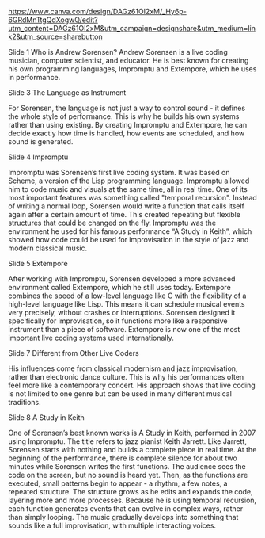 https://www.canva.com/design/DAGz61OI2xM/_Hy6p-6GRdMnTtgQdXogwQ/edit?utm_content=DAGz61OI2xM&utm_campaign=designshare&utm_medium=link2&utm_source=sharebutton


Slide 1  Who is Andrew Sorensen?
Andrew Sorensen is a live coding musician, computer scientist, and educator. He is best known for creating his own programming languages, Impromptu and Extempore, which he uses in performance.

Slide 3 The Language as Instrument

For Sorensen, the language is not just a way to control sound - it defines the whole style of performance. This is why he builds his own systems rather than using existing. By creating Impromptu and Extempore, he can decide exactly how time is handled, how events are scheduled, and how sound is generated. 

Slide 4  Impromptu

Impromptu was Sorensen’s first live coding system. It was based on Scheme, a version of the Lisp programming language. Impromptu allowed him to code music and visuals at the same time, all in real time. One of its most important features was something called "temporal recursion". Instead of writing a normal loop, Sorensen would write a function that calls itself again after a certain amount of time. This created repeating but flexible structures that could be changed on the fly. Impromptu was the environment he used for his famous performance “A Study in Keith”, which showed how code could be used for improvisation in the style of jazz and modern classical music.

Slide 5 Extempore

After working with Impromptu, Sorensen developed a more advanced environment called Extempore, which he still uses today. Extempore combines the speed of a low-level language like C with the flexibility of a high-level language like Lisp. This means it can schedule musical events very precisely, without crashes or interruptions. Sorensen designed it specifically for improvisation, so it functions more like a responsive instrument than a piece of software. Extempore is now one of the most important live coding systems used internationally.

Slide 7  Different from Other Live Coders

His influences come from classical modernism and jazz improvisation, rather than electronic dance culture. This is why his performances often feel more like a contemporary concert. His approach shows that live coding is not limited to one genre but can be used in many different musical traditions.

Slide 8  A Study in Keith

One of Sorensen’s best known works is A Study in Keith, performed in 2007 using Impromptu. The title refers to jazz pianist Keith Jarrett. Like Jarrett, Sorensen starts with nothing and builds a complete piece in real time. At the beginning of the performance, there is complete silence for about two minutes while Sorensen writes the first functions. The audience sees the code on the screen, but no sound is heard yet. Then, as the functions are executed, small patterns begin to appear - a rhythm, a few notes, a repeated structure.
The structure grows as he edits and expands the code, layering more and more processes. Because he is using temporal recursion, each function generates events that can evolve in complex ways, rather than simply looping. The music gradually develops into something that sounds like a full improvisation, with multiple interacting voices.


